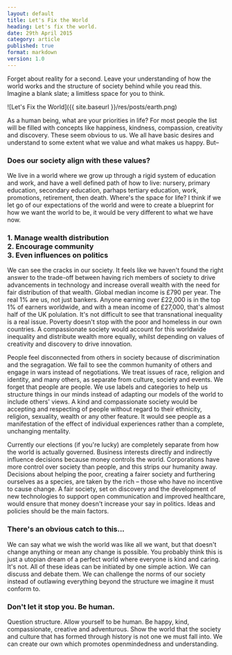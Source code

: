 ```yaml
---
layout: default
title: Let's Fix the World
heading: Let's fix the world.
date: 29th April 2015
category: article
published: true
format: markdown
version: 1.0
---
```


Forget about reality for a second. Leave your understanding of how the world works and the structure of society behind while you read this. Imagine a blank slate; a limitless space for you to think.

![Let's Fix the World]({{ site.baseurl }}/res/posts/earth.png)

As a human being, what are your priorities in life? For most people the list will be filled with concepts like happiness, kindness, compassion, creativity and discovery. These seem obvious to us. We all have basic desires and understand to some extent what we value and what makes us happy. But–

### Does our society align with these values?

We live in a world where we grow up through a rigid system of education and work, and have a well defined path of how to live: nursery, primary education, secondary education, parhaps tertiary education, work, promotions, retirement, then death. Where's the space for life? I think if we let go of our expectations of the world and were to create a blueprint for how we want the world to be, it would be very different to what we have now.

### 1. Manage wealth distribution<br/>2. Encourage community <br/>3. Even influences on politics

We can see the cracks in our society. It feels like we haven't found the right answer to the trade-off between having rich members of society to drive advancements in technology and increase overall wealth with the need for fair distribution of that wealth. Global median income is £790 per year. The real 1% are us, not just bankers. Anyone earning over £22,000 is in the top 1% of earners worldwide, and with a mean income of £27,000, that's almost half of the UK polulation. It's not difficult to see that transnational inequality is a real issue. Poverty doesn't stop with the poor and homeless in our own countries. A compassionate society would account for this worldwide inequality and distribute wealth more equally, whilst depending on values of creativity and discovery to drive innovation.

People feel disconnected from others in society because of discrimination and the segragation. We fail to see the common humanity of others and engage in wars instead of negotiations. We treat issues of race, religion and identity, and many others, as separate from culture, society and events. We forget that people are people. We use labels and categories to help us structure things in our minds instead of adapting our models of the world to include others' views. A kind and compassionate society would be accepting and respecting of people without regard to their ethnicity, religion, sexuality, wealth or any other feature. It would see people as a manifestation of the effect of individual experiences rather than a complete, unchanging mentality.

Currently our elections (if you're lucky) are completely separate from how the world is actually governed. Business interests directly and indirectly influence decisions because money controls the world. Corporations have more control over society than people, and this strips our humanity away. Decisions about helping the poor, creating a fairer society and furthering ourselves as a species, are taken by the rich – those who have no incentive to cause change. A fair society, set on discovery and the development of new technologies to support open communication and improved healthcare, would ensure that money doesn't increase your say in politics. Ideas and policies should be the main factors.

### There's an obvious catch to this...

We can say what we wish the world was like all we want, but that doesn't change anything or mean any change is possible. You probably think this is just a utopian dream of a perfect world where everyone is kind and caring. It's not. All of these ideas can be initiated by one simple action. We can discuss and debate them. We can challenge the norms of our society instead of outlawing everything beyond the structure we imagine it must conform to.

### Don't let it stop you. Be human.

Question structure. Allow yourself to be human. Be happy, kind, compassionate, creative and adventurous. Show the world that the society and culture that has formed through history is not one we must fall into. We can create our own which promotes openmindedness and understanding.
